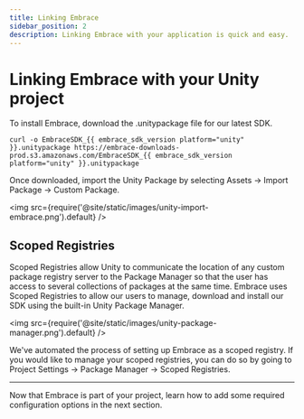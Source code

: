 ```yaml
---
title: Linking Embrace
sidebar_position: 2
description: Linking Embrace with your application is quick and easy.
---
```


# Linking Embrace with your Unity project

To install Embrace, download the .unitypackage file for our latest SDK.

```shell-session
curl -o EmbraceSDK_{{ embrace_sdk_version platform="unity" }}.unitypackage https://embrace-downloads-prod.s3.amazonaws.com/EmbraceSDK_{{ embrace_sdk_version platform="unity" }}.unitypackage
```

Once downloaded, import the Unity Package by selecting Assets -> Import Package -> Custom Package.

<img src={require('@site/static/images/unity-import-embrace.png').default} />

## Scoped Registries

Scoped Registries allow Unity to communicate the location of any custom package registry server to the Package Manager so that the user has access to several collections of packages at the same time. Embrace uses Scoped Registries to allow our users to manage, download and install our SDK using the built-in Unity Package Manager.

<img src={require('@site/static/images/unity-package-manager.png').default} />

We've automated the process of setting up Embrace as a scoped registry. If you would like to manage your scoped registries, you can do so by going to Project Settings -> Package Manager -> Scoped Registries.

---

Now that Embrace is part of your project, learn how to add some required configuration options in the next section.
